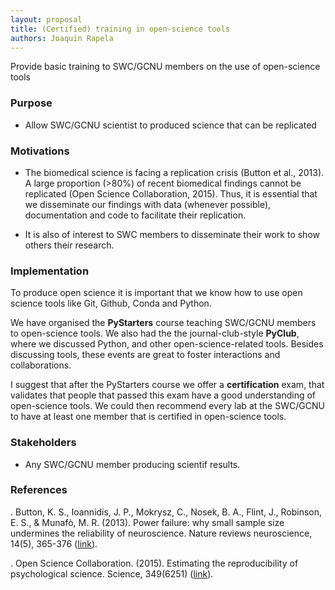 ```yaml
---
layout: proposal
title: (Certified) training in open-science tools
authors: Joaquin Rapela
---
```


Provide basic training to SWC/GCNU members on the use of open-science tools

### Purpose

- Allow SWC/GCNU scientist to produced science that can be replicated

### Motivations

- The biomedical science is facing a replication crisis (Button et al., 2013). A large proportion (>80%) of recent biomedical findings cannot be replicated (Open Science Collaboration, 2015). Thus, it is essential that we disseminate our findings with data (whenever possible), documentation and code to facilitate their replication.

- It is also of interest to SWC members to disseminate their work to show others their research.

### Implementation

To produce open science it is important that we know how to use open science tools like Git, Github, Conda and Python.

We have organised the **PyStarters** course teaching SWC/GCNU members to open-science tools. We also had the the journal-club-style **PyClub**, where we discussed Python, and other open-science-related tools. Besides discussing tools, these events are great to foster interactions and collaborations.

I suggest that after the PyStarters course we offer a **certification** exam, that validates that people that passed this exam have a good understanding of open-science tools. We could then recommend every lab at the SWC/GCNU to have at least one member that is certified in open-science tools.

### Stakeholders

- Any SWC/GCNU member producing scientif results.

### References

. Button, K. S., Ioannidis, J. P., Mokrysz, C., Nosek, B. A., Flint, J., Robinson, E. S., & Munafò, M. R. (2013). Power failure: why small sample size undermines the reliability of neuroscience. Nature reviews neuroscience, 14(5), 365-376 ([link](https://www.nature.com/articles/nrn3475)).

. Open Science Collaboration. (2015). Estimating the reproducibility of psychological science. Science, 349(6251) ([link](https://science.sciencemag.org/content/349/6251/aac4716)).
